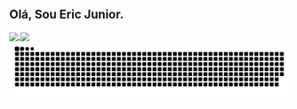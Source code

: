 ## Olá, Sou Eric Junior.

<a href="https://github.com/EricFNL1/github-readme-stats">
  <img height=200 align="center" src="https://github-readme-stats.vercel.app/api?username=EricFNL1&show_icons=true&theme=radical" />
</a>
<a href="https://github.com/EricFNL1/convoychat">
  <img height=200 align="center" src="https://github-readme-stats.vercel.app/api/top-langs?username=EricFNL1&layout=compact&langs_count=8&card_width=320" />
</a>
<picture align="center">
  <source media="(prefers-color-scheme: dark)" srcset="https://raw.githubusercontent.com/EricFNL1/EricFNL1/output/github-contribution-grid-snake-dark.svg">
  <source media="(prefers-color-scheme: light)" srcset="https://raw.githubusercontent.com/EricFNL1/EricFNL1/output/github-contribution-grid-snake-dark.svg">
  <img align="center" alt="github contribution grid snake animation" src="https://raw.githubusercontent.com/mari4souza/mari4souza/output/github-contribution-grid-snake.svg">
</picture>
